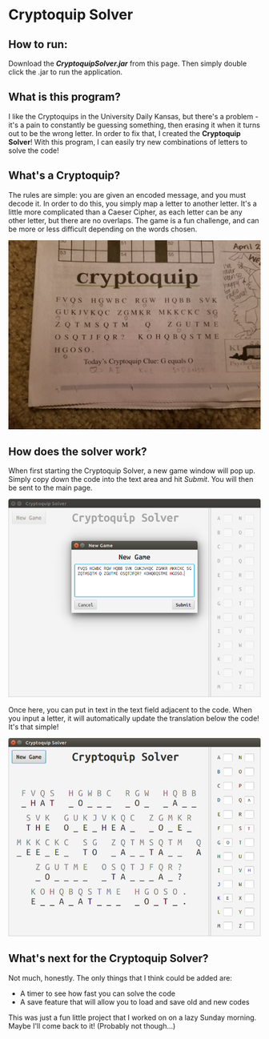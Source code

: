 # Cryptoquip Solver

## How to run:

Download the *__CryptoquipSolver.jar__* from this page. Then simply double click
the .jar to run the application.

## What is this program?

I like the Cryptoquips in the University Daily Kansas, but there's a problem -
it's a pain to constantly be guessing something, then erasing it when it turns
out to be the wrong letter. In order to fix that, I created the
**Cryptoquip Solver**! With this program, I can easily try new combinations
of letters to solve the code!

## What's a Cryptoquip?

The rules are simple: you are given an encoded message, and you must decode it.
In order to do this, you simply map a letter to another letter. It's a little
more complicated than a Caeser Cipher, as each letter can be any other letter,
but there are no overlaps. The game is a fun challenge, and can be more or less
difficult depending on the words chosen.

![Cryptoquip Example: FVQS HGWBC RGW HQBB SVK][CryptoquipNewspaper]

## How does the solver work?

When first starting the Cryptoquip Solver, a new game window will pop up. Simply
copy down the code into the text area and hit *Submit*. You will then be sent
to the main page.

![Cryptoquip New Game Winodw][CryptoquipNewGame]

Once here, you can put in text in the text field adjacent to the code. When you
input a letter, it will automatically update the translation below the code! It's
that simple!

![Cryptoquip Main Winodw][CryptoquipMain]

## What's next for the Cryptoquip Solver?

Not much, honestly. The only things that I think could be added are:

- A timer to see how fast you can solve the code
- A save feature that will allow you to load and save old and new codes

This was just a fun little project that I worked on on a lazy Sunday morning.
Maybe I'll come back to it! (Probably not though...)

[CryptoquipMain]: doc/CryptoquipSolver1.png
[CryptoquipNewGame]: doc/CryptoquipSolver2.png
[CryptoquipNewspaper]: doc/CryptoquipNewspaper.jpg
